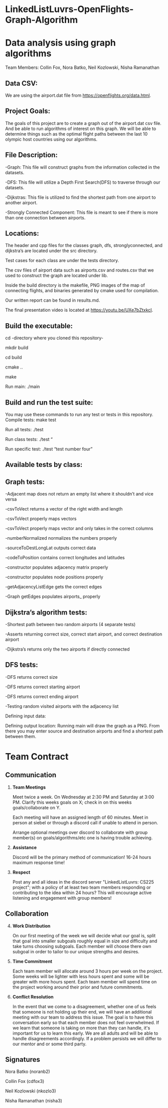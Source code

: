 # LinkedListLuvrs-OpenFlights-Graph-Algorithm


# Data analysis using graph algorithms

Team Members: Collin Fox, Nora Batko, Neil Kozlowski, Nisha Ramanathan

## Data CSV:
 We are using the airport.dat file from https://openflights.org/data.html.
 
 ## Project Goals:
 The goals of this project are to create a graph out of the airport.dat csv file. And be able to run algorithms of interest on this graph. We will be able to determine things such as the optimal flight paths between the last 10 olympic host countries using our algorithms.
 
## File Description:
-Graph: This file will construct graphs from the information collected in the datasets.

-DFS: This file will utilize a Depth First Search(DFS) to traverse through our datasets.

-Dijkstras: This file is utilized to find the shortest path from one airport to another airport.

-Strongly Connected Component: This file is meant to see if there is more than one connection between airports.

## Locations:

The header and cpp files for the classes graph, dfs, stronglyconnected, and dijkstra’s are located under the src directory.

Test cases for each class are under the tests directory.

The csv files of airport data such as airports.csv and routes.csv that we used to construct the graph are located under lib.

Inside the build directory is the makefile, PNG images of the map of connecting flights, and binaries generated by cmake used for compilation. 

Our written report can be found in results.md.

The final presentation video is located at https://youtu.be/UXe7bZtxkcI.

## Build the executable:
cd -directory where you cloned this repository-

mkdir build

cd build

cmake ..

make

Run main: ./main 

## Build and run the test suite:

You may use these commands to run any test or tests in this repository.
Compile tests: make test

Run all tests: ./test

Run class tests: ./test “

Run specific test: ./test “test number four”



## Available tests by class:
## Graph tests:
-Adjacent map does not return an empty list where it shouldn’t and vice versa

-csvToVect returns a vector of the right width and length

-csvToVect properly maps vectors

-csvToVect properly maps vector and only takes in the correct columns

-numberNormalized normalizes the numbers properly

-sourceToDestLongLat outputs correct data

-codeToPosition contains correct longitudes and latitudes

-constructor populates adjacency matrix properly

-constructor populates node positions properly

-getAdjacencyListEdge gets the correct edges

-Graph getEdges populates airports_ properly


## Dijkstra’s algorithm tests:
-Shortest path between two random airports (4 separate tests)

-Asserts returning correct size, correct start airport, and correct destination airport

-Dijkstra’s returns only the two airports if directly connected
 
## DFS tests:

-DFS returns correct size

-DFS returns correct starting airport

-DFS returns correct ending airport

-Testing random visited airports with the adjacency list

Defining input data:

Defining output location: 
Running main will draw the graph as a PNG. 
From there you may enter source and destination airports and find a shortest path between them.

 
 # Team Contract

## Communication
1. **Team Meetings** 

    Meet twice a week. On Wednesday at 2:30 PM and Saturday at 3:00 PM. Clarify this weeks goals on X; check in on this weeks goals/collaborate on Y.
    
    Each meeting will have an assigned length of 60 minutes. Meet in person at siebel or through a discord call if unable to attend in person.
    
    Arrange optional meetings over discord to collaborate with group member(s) on goals/algorithms/etc one is having trouble achieving.

2. **Assistance** 

    Discord will be the primary method of communication! 16-24 hours maximum response time!

3. **Respect** 
    
    Post any and all ideas in the discord server "LinkedListLuvrs: CS225 project"; with a policy of at least two team members responding or contributing to the idea within 24 hours? This will encourage active listening and engagement with group members!

## Collaboration

4. **Work Distribution** 

    On our first meeting of the week we will decide what our goal is, split that goal into smaller subgoals roughly equal in size and difficulty and take turns choosing subgoals. Each member will choose there own subgoal in order to tailor to our unique strengths and desires.

5. **Time Commitment** 
    
    Each team member will allocate around 3 hours per week on the project. Some weeks will be lighter with less hours spent and some will be greater with more hours spent. Each team member will spend time on the project working around their prior and future commitments. 

6. **Conflict Resolution** 

    In the event that we come to a disagreement, whether one of us feels that someone is not holding up their end, we will have an additional meeting with our team to address this issue. The goal is to have this conversation early so that each member does not feel overwhelmed. If we learn that someone is taking on more than they can handle, it's important for us to learn this early. We are all adults and will be able to handle disagreements accordingly. If a problem persists we will differ to our mentor and or some third party.

## Signatures
Nora Batko (noranb2)

Collin Fox (cdfox3)

Neil Kozlowski (nkozlo3)

Nisha Ramanathan (nisha3)
